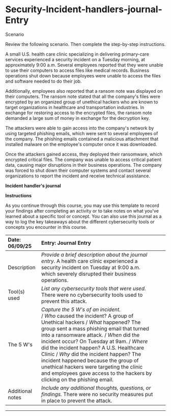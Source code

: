 # Security-Incident-handlers-journal-Entry

Scenario

Review the following scenario. Then complete the step-by-step instructions.

A small U.S. health care clinic specializing in delivering primary-care services experienced a security incident on a Tuesday morning, at approximately 9:00 a.m. Several employees reported that they were unable to use their computers to access files like medical records. Business operations shut down because employees were unable to access the files and software needed to do their job.

Additionally, employees also reported that a ransom note was displayed on their computers. The ransom note stated that all the company's files were encrypted by an organized group of unethical hackers who are known to target organizations in healthcare and transportation industries. In exchange for restoring access to the encrypted files, the ransom note demanded a large sum of money in exchange for the decryption key. 

The attackers were able to gain access into the company's network by using targeted phishing emails, which were sent to several employees of the company. The phishing emails contained a malicious attachment that installed malware on the employee's computer once it was downloaded.

Once the attackers gained access, they deployed their ransomware, which encrypted critical files. The company was unable to access critical patient data, causing major disruptions in their business operations. The company was forced to shut down their computer systems and contact several organizations to report the incident and receive technical assistance.


**Incident handler's journal**

**Instructions**

As you continue through this course, you may use this template to record your findings after completing an activity or to take notes on what you've learned about a specific tool or concept. You can also use this journal as a way to log the key takeaways about the different cybersecurity tools or concepts you encounter in this course.

| Date:  06/09/25 | Entry: Journal Entry   |  |  |
| :---- | :---- | ----- | ----- |
| Description | *Provide a brief description about the journal entry.*  A health care clinic experienced a security incident on Tuesday at 9:00 a.m. which severely disrupted their business operations. |  |  |
| Tool(s) used | *List any cybersecurity tools that were used.* There were no cybersecurity tools used to prevent this attack. |  |  |
| The 5 W's  | *Capture the 5 W's of an incident.* <div> / *Who* caused the incident?  A group of Unethical hackers / *What* happened? The group sent a mass phishing email that turned into a ransomware attack. / *When* did the incident occur? On Tuesday at 9am. / *Where* did the incident happen? A U.S. Healthcare Clinic / *Why* did the incident happen? The incident happened because the group of unethical hackers were targeting the clinic and employees gave access to the hackers by clicking on the phishing email. </div> |  |  |
| Additional notes | *Include any additional thoughts, questions, or findings.* There were no security measures put in place to prevent the attack.  |  |  |

---


